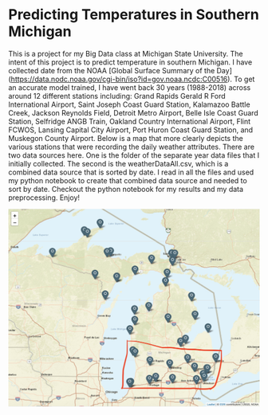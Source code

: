 # Predicting Temperatures in Southern Michigan 

This is a project for my Big Data class at Michigan State University. The intent of this project is to predict temperature in southern Michigan. I have collected date from the NOAA [Global Surface Summary of the Day] (https://data.nodc.noaa.gov/cgi-bin/iso?id=gov.noaa.ncdc:C00516). To get an accurate model trained, I have went back 30 years (1988-2018) across around 12 different stations including: Grand Rapids Gerald R Ford International Airport, Saint Joseph Coast Guard Station, Kalamazoo Battle Creek, Jackson Reynolds Field, Detroit Metro Airport, Belle Isle Coast Guard Station, Selfridge ANGB Train, Oakland Country International Airport, Flint FCWOS, Lansing Capital City Airport, Port Huron Coast Guard Station, and Muskegon County Airport. Below is a map that more clearly depicts the various stations that were recording the daily weather attributes. There are two data sources here. One is the folder of the separate year data files that I initially collected. The second is the weatherDataAll.csv, which is a combined data source that is sorted by date. I read in all the files and used my python notebook to create that combined data source and needed to sort by date. Checkout the python notebook for my results and my data preprocessing. Enjoy!


![](https://github.com/mswojno/weatherprediction/blob/master/weatherStationImage.png)

